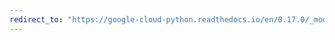```yaml
---
redirect_to: "https://google-cloud-python.readthedocs.io/en/0.17.0/_modules/gcloud/dns/changes.html"
---
```

